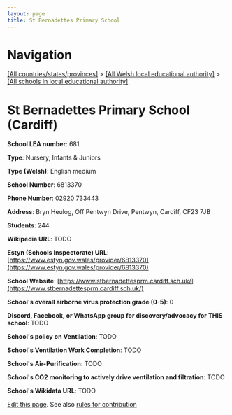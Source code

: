 ```yaml
---
layout: page
title: St Bernadettes Primary School
---
```

# Navigation

[[All countries/states/provinces]](../../..) > [[All Welsh local educational authority]](../..) > [[All schools in local educational authority]](..)

# St Bernadettes Primary School (Cardiff)

**School LEA number**: 681

**Type**: Nursery, Infants & Juniors

**Type (Welsh)**: English medium

**School Number**: 6813370

**Phone Number**: 02920 733443

**Address**: Bryn Heulog, Off Pentwyn Drive, Pentwyn, Cardiff, CF23 7JB

**Students**: 244

**Wikipedia URL**: TODO

**Estyn (Schools Inspectorate) URL**: [https://www.estyn.gov.wales/provider/6813370](https://www.estyn.gov.wales/provider/6813370)

**School Website**: [https://www.stbernadettesprm.cardiff.sch.uk/](https://www.stbernadettesprm.cardiff.sch.uk/)

**School's overall airborne virus protection grade (0-5)**: 0

**Discord, Facebook, or WhatsApp group for discovery/advocacy for THIS school**: TODO

**School's policy on Ventilation**: TODO

**School's Ventilation Work Completion**: TODO

**School's Air-Purification**: TODO

**School's CO2 monitoring to actively drive ventilation and filtration**: TODO

**School's Wikidata URL**: TODO




[Edit this page](https://github.com/ventilate-schools/Wales/edit/prif/./Cardiff/St_Bernadettes_Primary_School.md). See also [rules for contribution](../../../contribution-rules/)